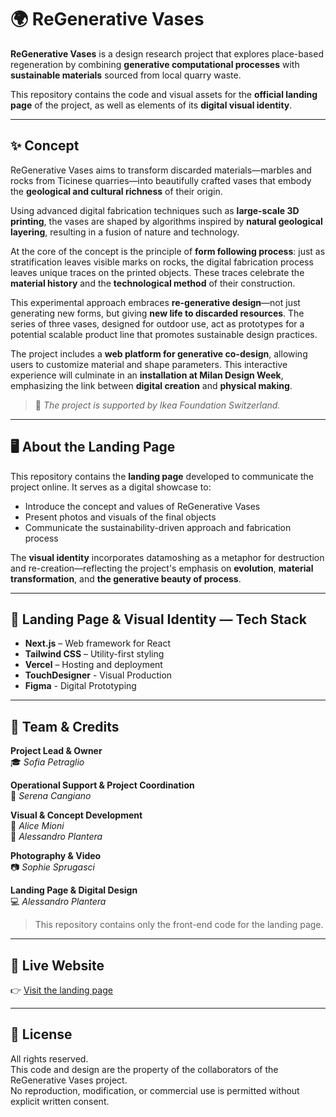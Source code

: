 # 🌍 ReGenerative Vases

**ReGenerative Vases** is a design research project that explores place-based regeneration by combining **generative computational processes** with **sustainable materials** sourced from local quarry waste.

This repository contains the code and visual assets for the **official landing page** of the project, as well as elements of its **digital visual identity**.

---

## ✨ Concept

ReGenerative Vases aims to transform discarded materials—marbles and rocks from Ticinese quarries—into beautifully crafted vases that embody the **geological and cultural richness** of their origin.

Using advanced digital fabrication techniques such as **large-scale 3D printing**, the vases are shaped by algorithms inspired by **natural geological layering**, resulting in a fusion of nature and technology.

At the core of the concept is the principle of **form following process**: just as stratification leaves visible marks on rocks, the digital fabrication process leaves unique traces on the printed objects. These traces celebrate the **material history** and the **technological method** of their construction.

This experimental approach embraces **re-generative design**—not just generating new forms, but giving **new life to discarded resources**. The series of three vases, designed for outdoor use, act as prototypes for a potential scalable product line that promotes sustainable design practices.

The project includes a **web platform for generative co-design**, allowing users to customize material and shape parameters. This interactive experience will culminate in an **installation at Milan Design Week**, emphasizing the link between **digital creation** and **physical making**.

> 🧡 _The project is supported by Ikea Foundation Switzerland._

---

## 🖥️ About the Landing Page

This repository contains the **landing page** developed to communicate the project online. It serves as a digital showcase to:

- Introduce the concept and values of ReGenerative Vases
- Present photos and visuals of the final objects
- Communicate the sustainability-driven approach and fabrication process

The **visual identity** incorporates datamoshing as a metaphor for destruction and re-creation—reflecting the project's emphasis on **evolution**, **material transformation**, and **the generative beauty of process**.

---

## 🧱 Landing Page & Visual Identity — Tech Stack

- **Next.js** – Web framework for React
- **Tailwind CSS** – Utility-first styling
- **Vercel** – Hosting and deployment
- **TouchDesigner** - Visual Production
- **Figma** - Digital Prototyping

---

## 👥 Team & Credits

**Project Lead & Owner**  
🎓 _Sofia Petraglio_

**Operational Support & Project Coordination**  
🧩 _Serena Cangiano_

**Visual & Concept Development**  
🎨 _Alice Mioni_  
🎨 _Alessandro Plantera_

**Photography & Video**  
📷 _Sophie Sprugasci_

**Landing Page & Digital Design**  
💻 _Alessandro Plantera_

> This repository contains only the front-end code for the landing page.

---

## 🔗 Live Website

👉 [Visit the landing page](https://www.regenerativevases.xyz/)

---

## 📄 License

All rights reserved.  
This code and design are the property of the collaborators of the ReGenerative Vases project.  
No reproduction, modification, or commercial use is permitted without explicit written consent.
